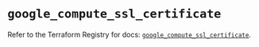 # `google_compute_ssl_certificate`

Refer to the Terraform Registry for docs: [`google_compute_ssl_certificate`](https://registry.terraform.io/providers/hashicorp/google/6.13.0/docs/resources/compute_ssl_certificate).
